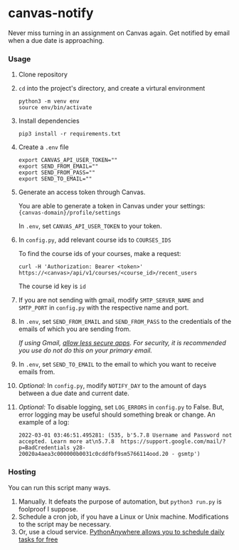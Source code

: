 # canvas-notify

Never miss turning in an assignment on Canvas again. Get notified by email when a due date is approaching.

### Usage

1. Clone repository

2. `cd` into the project's directory, and create a virtural environment

   ```
   python3 -m venv env
   source env/bin/activate
   ```

3. Install dependencies

   `pip3 install -r requirements.txt`

4. Create a `.env` file

   ```
   export CANVAS_API_USER_TOKEN=""
   export SEND_FROM_EMAIL=""
   export SEND_FROM_PASS=""
   export SEND_TO_EMAIL=""
   ```

5. Generate an access token through Canvas. 
   
   You are able to generate a token in Canvas under your settings: `{canvas-domain}/profile/settings`
   
   In `.env`, set `CANVAS_API_USER_TOKEN` to your token.

6. In `config.py`, add relevant course ids to `COURSES_IDS`

   To find the course ids of your courses, make a request:

    ```
    curl -H 'Authorization: Bearer <token>'
    https://<canvas>/api/v1/courses/<course_id>/recent_users
    ```

    The course id key is `id`

7. If you are not sending with gmail, modify `SMTP_SERVER_NAME` and `SMTP_PORT` in `config.py` with the respective name and port.

8. In `.env`, set `SEND_FROM_EMAIL` and `SEND_FROM_PASS` to the credentials of the emails of which you are sending from.

    *If using Gmail, [allow less secure apps](https://myaccount.google.com). For security, it is recommended you use do not do this on your primary email.*

9. In `.env`, set `SEND_TO_EMAIL` to the email to which you want to receive emails from.

10. *Optional:* In `config.py`, modify `NOTIFY_DAY` to the amount of days between a due date and current date.

11. *Optional:* To disable logging, set `LOG_ERRORS` in `config.py` to False. But, error logging may be useful should something break or change. An example of a log:

    ```
    2022-03-01 03:46:51.495281: (535, b'5.7.8 Username and Password not accepted. Learn more at\n5.7.8  https://support.google.com/mail/?p=BadCredentials y28-20020a4aea3c000000b0031c0cddfbf9sm5766114ood.20 - gsmtp')
    ```

### Hosting

You can run this script many ways.

1. Manually. It defeats the purpose of automation, but `python3 run.py` is foolproof I suppose.
2. Schedule a cron job, if you have a Linux or Unix machine. Modifications to the script may be necessary.
3. Or, use a cloud service. [PythonAnywhere allows you to schedule daily tasks for free](https://help.pythonanywhere.com/pages/ScheduledTasks/)
